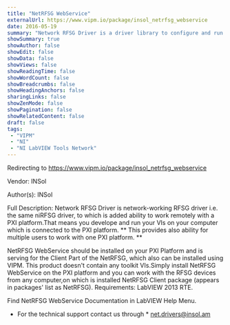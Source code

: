 ```yaml
---
title: "NetRFSG WebService"
externalUrl: https://www.vipm.io/package/insol_netrfsg_webservice
date: 2016-05-19
summary: "Network RFSG Driver is a driver library to configure and run the radio - measuring equipment such as Vector Signal Generator ."
showSummary: true
showAuthor: false
showEdit: false
showData: false
showViews: false
showReadingTime: false
showWordCount: false
showBreadcrumbs: false
showHeadingAnchors: false
sharingLinks: false
showZenMode: false
showPagination: false
showRelatedContent: false
draft: false
tags:
 - "VIPM"
 - "NI"
 - "NI LabVIEW Tools Network"
---
```


Redirecting to https://www.vipm.io/package/insol_netrfsg_webservice

Vendor: INSol

Author(s): INSol
 
Full Description:
Network RFSG Driver is network-working RFSG driver i.e. the same niRFSG driver, to which is added ability to work remotely with a PXI platform.That means you develope and run your VIs on your computer which is connected to the PXI platform. ** This provides also ability for multiple users to work with one PXI platform. **

NetRFSG WebService should be installed  on your PXI Platform and is serving for the Client Part of the NetRFSG, which also can be installed using VIPM. This product doesn't contain any toolkit VIs.Simply install NetRFSG WebService on the PXI platform and you can work with the RFSG devices from any computer,on which is installed NetRFSG Client package (appears in packages' list as NetRFSG).
Requirements: LabVIEW 2013 RTE.

Find NetRFSG WebService Documentation in LabVIEW Help Menu.

* For the technical support contact us through *  net.drivers@insol.am